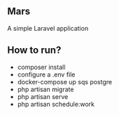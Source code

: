 ## Mars

A simple Laravel application

## How to run?

- composer install
- configure a .env file
- docker-compose up sqs postgre
- php artisan migrate
- php artisan serve
- php artisan schedule:work
